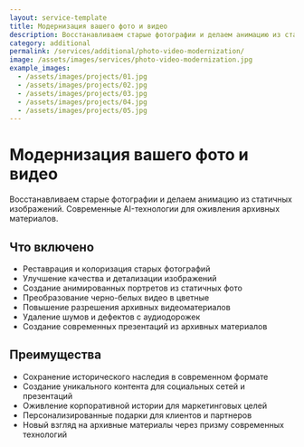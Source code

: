 ```yaml
---
layout: service-template
title: Модернизация вашего фото и видео
description: Восстанавливаем старые фотографии и делаем анимацию из статичных изображений. Современные AI-технологии для оживления архивных материалов.
category: additional
permalink: /services/additional/photo-video-modernization/
image: /assets/images/services/photo-video-modernization.jpg
example_images:
  - /assets/images/projects/01.jpg
  - /assets/images/projects/02.jpg
  - /assets/images/projects/03.jpg
  - /assets/images/projects/04.jpg
  - /assets/images/projects/05.jpg
---
```


# Модернизация вашего фото и видео

Восстанавливаем старые фотографии и делаем анимацию из статичных изображений. Современные AI-технологии для оживления архивных материалов.

## Что включено

- Реставрация и колоризация старых фотографий
- Улучшение качества и детализации изображений
- Создание анимированных портретов из статичных фото
- Преобразование черно-белых видео в цветные
- Повышение разрешения архивных видеоматериалов
- Удаление шумов и дефектов с аудиодорожек
- Создание современных презентаций из архивных материалов

## Преимущества

- Сохранение исторического наследия в современном формате
- Создание уникального контента для социальных сетей и презентаций
- Оживление корпоративной истории для маркетинговых целей
- Персонализированные подарки для клиентов и партнеров
- Новый взгляд на архивные материалы через призму современных технологий
